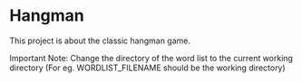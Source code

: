 # Hangman
This project is about the classic hangman game. 

Important Note: Change the directory of the word list to the current working directory (For eg. WORDLIST_FILENAME should be the working directory)


